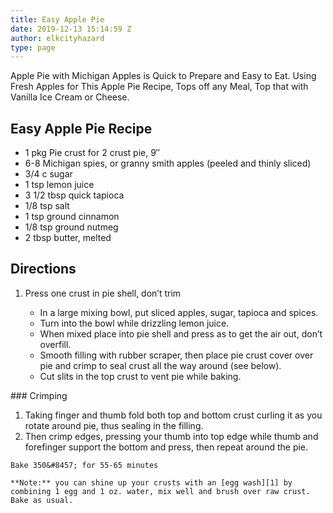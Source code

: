 ```yaml
---
title: Easy Apple Pie
date: 2019-12-13 15:14:59 Z
author: elkcityhazard
type: page
---
```


Apple Pie with Michigan Apples is Quick to Prepare and Easy to Eat. Using Fresh Apples for This Apple Pie Recipe, Tops off any Meal, Top that with Vanilla Ice Cream or Cheese.

## Easy Apple Pie Recipe

  * 1 pkg Pie crust for 2 crust pie, 9&#8243;
  * 6-8 Michigan spies, or granny smith apples (peeled and thinly sliced)
  * 3/4 c sugar
  * 1 tsp lemon juice
  * 3 1/2 tbsp quick tapioca
  * 1/8 tsp salt
  * 1 tsp ground cinnamon
  * 1/8 tsp ground nutmeg
  * 2 tbsp butter, melted

## Directions

  1. Press one crust in pie shell, don&#8217;t trim 
      * In a large mixing bowl, put sliced apples, sugar, tapioca and spices.
      * Turn into the bowl while drizzling lemon juice. 
      * When mixed place into pie shell and press as to get the air out, don&#8217;t overfill.
      * Smooth filling with rubber scraper, then place pie crust cover over pie and crimp to seal crust all the way around (see below). 
      * Cut slits in the top crust to vent pie while baking.</ol> 
    ### Crimping
    
      1. Taking finger and thumb fold both top and bottom crust curling it as you rotate around pie, thus sealing in the filling. 
      2. Then crimp edges, pressing your thumb into top edge while thumb and forefinger support the bottom and press, then repeat around the pie.
    
    Bake 350&#8457; for 55-65 minutes
    
    **Note:** you can shine up your crusts with an [egg wash][1] by combining 1 egg and 1 oz. water, mix well and brush over raw crust. Bake as usual.

 [1]: /wordpress/easy-vegetarian-dinner-recipes/how-to-make-an-egg-wash/